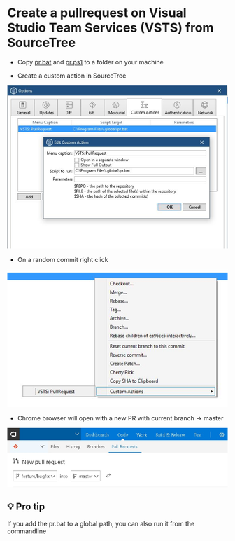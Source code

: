 # Create a pullrequest on Visual Studio Team Services (VSTS) from SourceTree #

- Copy [pr.bat](pr.bat) and [pr.ps1](pr.ps1) to a folder on your machine

- Create a custom action in SourceTree

![Sample](Screenshot1.jpg)

- On a random commit right click

![Sample](Screenshot2.jpg)

- Chrome browser will open with a new PR with current branch -> master

![Sample](Screenshot3.jpg)

## :bulb: Pro tip
If you add the pr.bat to a global path, you can also run it from the commandline

